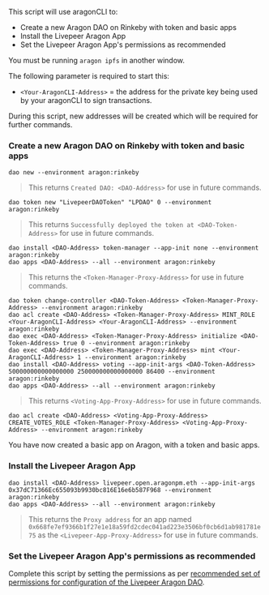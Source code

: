 This script will use aragonCLI to:

- Create a new Aragon DAO on Rinkeby with token and basic apps
- Install the Livepeer Aragon App
- Set the Livepeer Aragon App's permissions as recommended

You must be running `aragon ipfs` in another window.

The following parameter is required to start this:

- `<Your-AragonCLI-Address>` = the address for the private key being used by your aragonCLI to sign transactions.

During this script, new addresses will be created which will be required for further commands.

### Create a new Aragon DAO on Rinkeby with token and basic apps

```
dao new --environment aragon:rinkeby
```

> This returns `Created DAO: <DAO-Address>` for use in future commands.

```
dao token new "LivepeerDAOToken" "LPDAO" 0 --environment aragon:rinkeby
```

> This returns `Successfully deployed the token at <DAO-Token-Address>` for use in future commands.

```
dao install <DAO-Address> token-manager --app-init none --environment aragon:rinkeby
dao apps <DAO-Address> --all --environment aragon:rinkeby
```

> This returns the `<Token-Manager-Proxy-Address>` for use in future commands.

```
dao token change-controller <DAO-Token-Address> <Token-Manager-Proxy-Address> --environment aragon:rinkeby
dao acl create <DAO-Address> <Token-Manager-Proxy-Address> MINT_ROLE <Your-AragonCLI-Address> <Your-AragonCLI-Address> --environment aragon:rinkeby
dao exec <DAO-Address> <Token-Manager-Proxy-Address> initialize <DAO-Token-Address> true 0 --environment aragon:rinkeby
dao exec <DAO-Address> <Token-Manager-Proxy-Address> mint <Your-AragonCLI-Address> 1 --environment aragon:rinkeby
dao install <DAO-Address> voting --app-init-args <DAO-Token-Address> 500000000000000000 250000000000000000 86400 --environment aragon:rinkeby
dao apps <DAO-Address> --all --environment aragon:rinkeby
```

> This returns `<Voting-App-Proxy-Address>` for use in future commands.

```
dao acl create <DAO-Address> <Voting-App-Proxy-Address> CREATE_VOTES_ROLE <Token-Manager-Proxy-Address> <Voting-App-Proxy-Address> --environment aragon:rinkeby
```

You have now created a basic app on Aragon, with a token and basic apps.

### Install the Livepeer Aragon App

```
dao install <DAO-Address> livepeer.open.aragonpm.eth --app-init-args 0x37dC71366Ec655093b9930bc816E16e6b587F968 --environment aragon:rinkeby
dao apps <DAO-Address> --all --environment aragon:rinkeby
```

> This returns  the `Proxy address` for an app named `0x668fe7ef9366b1f27e1e18a59fd2cdec041ad223e3506bf0cb6d1ab981781e75` as the `<Livepeer-App-Proxy-Address>` for use in future commands.

### Set the Livepeer Aragon App's permissions as recommended

Complete this script by setting the permissions as per [recommended set of permissions for configuration of the Livepeer Aragon DAO](https://github.com/videoDAC/livepeer-aragon/blob/master/recommended-permissions.md).
